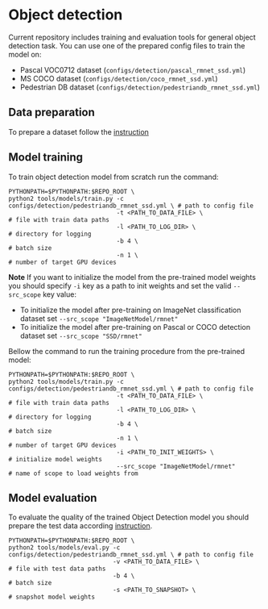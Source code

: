 # Object detection
Current repository includes training and evaluation tools for general object detection task. You can use one of the prepared config files to train the model on:
 - Pascal VOC0712 dataset (`configs/detection/pascal_rmnet_ssd.yml`)
 - MS COCO dataset (`configs/detection/coco_rmnet_ssd.yml`)
 - Pedestrian DB dataset (`configs/detection/pedestriandb_rmnet_ssd.yml`)

## Data preparation
To prepare a dataset follow the [instruction](./README_DATA.md)

## Model training
To train object detection model from scratch run the command:
```Shell
PYTHONPATH=$PYTHONPATH:$REPO_ROOT \
python2 tools/models/train.py -c configs/detection/pedestriandb_rmnet_ssd.yml \ # path to config file
                              -t <PATH_TO_DATA_FILE> \                          # file with train data paths
                              -l <PATH_TO_LOG_DIR> \                            # directory for logging
                              -b 4 \                                            # batch size
                              -n 1 \                                            # number of target GPU devices
```

**Note** If you want to initialize the model from the pre-trained model weights you should specify `-i` key as a path to init weights and set the valid `--src_scope` key value:
 - To initialize the model after pre-training on ImageNet classification dataset set `--src_scope "ImageNetModel/rmnet"`
 - To initialize the model after pre-training on Pascal or COCO detection dataset set `--src_scope "SSD/rmnet"`

Bellow the command to run the training procedure from the pre-trained model:
```Shell
PYTHONPATH=$PYTHONPATH:$REPO_ROOT \
python2 tools/models/train.py -c configs/detection/pedestriandb_rmnet_ssd.yml \ # path to config file
                              -t <PATH_TO_DATA_FILE> \                          # file with train data paths
                              -l <PATH_TO_LOG_DIR> \                            # directory for logging
                              -b 4 \                                            # batch size
                              -n 1 \                                            # number of target GPU devices
                              -i <PATH_TO_INIT_WEIGHTS> \                       # initialize model weights
                              --src_scope "ImageNetModel/rmnet"                 # name of scope to load weights from
```

## Model evaluation
To evaluate the quality of the trained Object Detection model you should prepare the test data according [instruction](./README_DATA.md).

```Shell
PYTHONPATH=$PYTHONPATH:$REPO_ROOT \
python2 tools/models/eval.py -c configs/detection/pedestriandb_rmnet_ssd.yml \ # path to config file
                             -v <PATH_TO_DATA_FILE> \                          # file with test data paths
                             -b 4 \                                            # batch size
                             -s <PATH_TO_SNAPSHOT> \                           # snapshot model weights
```
